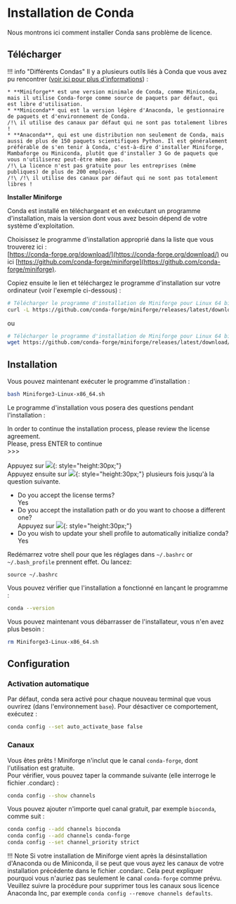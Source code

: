 # Installation de Conda

Nous montrons ici comment installer Conda sans problème de licence.

## Télécharger

!!! info "Différents Condas"
    Il y a plusieurs outils liés à Conda que vous avez pu rencontrer ([voir ici pour plus d'informations](../conda-distrib/)) :

    * **Miniforge** est une version minimale de Conda, comme Miniconda, mais il utilise Conda-forge comme source de paquets par défaut, qui est libre d'utilisation.  
    * **Miniconda** qui est la version légère d'Anaconda, le gestionnaire de paquets et d'environnement de Conda.  
    /!\ il utilise des canaux par défaut qui ne sont pas totalement libres !  
    * **Anaconda**, qui est une distribution non seulement de Conda, mais aussi de plus de 150 paquets scientifiques Python. Il est généralement préférable de s'en tenir à Conda, c'est-à-dire d'installer Miniforge, Mambaforge ou Miniconda, plutôt que d'installer 3 Go de paquets que vous n'utiliserez peut-être même pas.  
    /!\ La licence n'est pas gratuite pour les entreprises (même publiques) de plus de 200 employés.  
    /!\ /!\ il utilise des canaux par défaut qui ne sont pas totalement libres ! 

**Installer Miniforge**

Conda est installé en téléchargeant et en exécutant un programme d'installation, mais la version dont vous avez besoin dépend de votre système d'exploitation.  

Choisissez le programme d'installation approprié dans la liste que vous trouverez ici :  
[https://conda-forge.org/download/](https://conda-forge.org/download/) ou ici [https://github.com/conda-forge/miniforge](https://github.com/conda-forge/miniforge).  

Copiez ensuite le lien et téléchargez le programme d'installation sur votre ordinateur (voir l'exemple ci-dessous) : 
```bash
# Télécharger le programme d'installation de Miniforge pour Linux 64 bits
curl -L https://github.com/conda-forge/miniforge/releases/latest/download/Miniforge3-Linux-x86_64.sh -O
```
ou
```bash
# Télécharger le programme d'installation de Miniforge pour Linux 64 bits
wget https://github.com/conda-forge/miniforge/releases/latest/download/Miniforge3-Linux-x86_64.sh 
```

## Installation

Vous pouvez maintenant exécuter le programme d'installation :

```bash
bash Miniforge3-Linux-x86_64.sh
```

Le programme d'installation vous posera des questions pendant l'installation :

<div class="custom-terminal">
In order to continue the installation process, please review the license agreement.<br>
Please, press ENTER to continue <br> 
>>> 
</div>

Appuyez sur ![](../images/enter-key.png){: style="height:30px;"}  
Appuyez ensuite sur  ![](../images/space-key.png){: style="height:30px;"} plusieurs fois jusqu'à la question suivante.

- Do you accept the license terms?  
 Yes  
- Do you accept the installation path or do you want to choose a different one?  
Appuyez sur  ![](../images/enter-key.png){: style="height:30px;"}   
- Do you wish to update your shell profile to automatically initialize conda?  
Yes

Redémarrez votre shell pour que les réglages dans `~/.bashrc` or `~/.bash_profile` prennent effet. Ou lancez:

```
source ~/.bashrc 
```

Vous pouvez vérifier que l'installation a fonctionné en lançant le programme :

```bash
conda --version
```

Vous pouvez maintenant vous débarrasser de l'installateur, vous n'en avez plus besoin :

```bash
rm Miniforge3-Linux-x86_64.sh
```


## Configuration

### Activation automatique

Par défaut, conda sera activé pour chaque nouveau terminal que vous ouvrirez (dans l'environnement `base`).  Pour désactiver ce comportement, exécutez :

```bash
conda config --set auto_activate_base false
```

### Canaux

Vous êtes prêts ! Miniforge n'inclut que le canal `conda-forge`, dont l'utilisation est gratuite.  
Pour vérifier, vous pouvez taper la commande suivante (elle interroge le fichier .condarc) :


```bash
conda config --show channels
```

Vous pouvez ajouter n'importe quel canal gratuit, par exemple `bioconda`, comme suit :

```bash
conda config --add channels bioconda
conda config --add channels conda-forge
conda config --set channel_priority strict
```


!!! Note
    Si votre installation de Miniforge vient après la désinstallation d'Anaconda ou de Miniconda, il se peut que vous ayez les canaux de votre installation précédente dans le fichier .condarc. Cela peut expliquer pourquoi vous n'auriez pas seulement le canal `conda-forge` comme prévu. Veuillez suivre la procédure pour supprimer tous les canaux sous licence Anaconda Inc,  par exemple `conda config --remove channels defaults`.